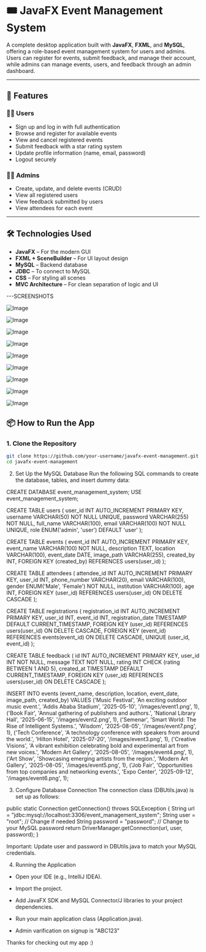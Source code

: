 # 🎟️ JavaFX Event Management System

A complete desktop application built with **JavaFX**, **FXML**, and **MySQL**, offering a role-based event management system for users and admins. Users can register for events, submit feedback, and manage their account, while admins can manage events, users, and feedback through an admin dashboard.

---

## 🚀 Features

### 🧑‍🎓 Users
- Sign up and log in with full authentication
- Browse and register for available events
- View and cancel registered events
- Submit feedback with a star rating system
- Update profile information (name, email, password)
- Logout securely

### 🧑‍💼 Admins
- Create, update, and delete events (CRUD)
- View all registered users
- View feedback submitted by users
- View attendees for each event

---

## 🛠️ Technologies Used

- **JavaFX** – For the modern GUI  
- **FXML + SceneBuilder** – For UI layout design  
- **MySQL** – Backend database  
- **JDBC** – To connect to MySQL  
- **CSS** – For styling all scenes  
- **MVC Architecture** – For clean separation of logic and UI  

---SCREENSHOTS

![Image](https://github.com/user-attachments/assets/077adae1-6f08-4ea1-a56a-35ea20771bd9)

![Image](https://github.com/user-attachments/assets/4253eb78-949c-49b9-aed4-050bcdba8a2e)

![Image](https://github.com/user-attachments/assets/4caffa7d-bba1-4f76-bcab-61f9caf5423b)

![Image](https://github.com/user-attachments/assets/20a3d522-c07d-451a-9a42-d74a16d5e92a)

![Image](https://github.com/user-attachments/assets/3c2146c7-3b2a-48ff-89f6-9d0378c7a279)

![Image](https://github.com/user-attachments/assets/a8d6e7f6-af46-4f66-8471-1a7a4030f54a)

![Image](https://github.com/user-attachments/assets/620f4558-dcc1-4db7-a933-61c94a34c04b)

![Image](https://github.com/user-attachments/assets/33ad9f57-ae87-4612-bbc9-2039c4e390ca)

![Image](https://github.com/user-attachments/assets/220a49e7-c173-488d-878b-5dadf9877186)

## 📦 How to Run the App

### 1. Clone the Repository

```bash
git clone https://github.com/your-username/javafx-event-management.git
cd javafx-event-management
```

2. Set Up the MySQL Database
Run the following SQL commands to create the database, tables, and insert dummy data:

CREATE DATABASE event_management_system;
USE event_management_system;

CREATE TABLE users (
    user_id INT AUTO_INCREMENT PRIMARY KEY,
    username VARCHAR(50) NOT NULL UNIQUE,
    password VARCHAR(255) NOT NULL,
    full_name VARCHAR(100),
    email VARCHAR(100) NOT NULL UNIQUE,
    role ENUM('admin', 'user') DEFAULT 'user'
);

CREATE TABLE events (
    event_id INT AUTO_INCREMENT PRIMARY KEY,
    event_name VARCHAR(100) NOT NULL,
    description TEXT,
    location VARCHAR(100),
    event_date DATE,
    image_path VARCHAR(255),
    created_by INT,
    FOREIGN KEY (created_by) REFERENCES users(user_id)
);

CREATE TABLE attendees (
    attendee_id INT AUTO_INCREMENT PRIMARY KEY,
    user_id INT,
    phone_number VARCHAR(20),
    email VARCHAR(100),
    gender ENUM('Male', 'Female') NOT NULL,
    institution VARCHAR(100),
    age INT,
    FOREIGN KEY (user_id) REFERENCES users(user_id) ON DELETE CASCADE
);

CREATE TABLE registrations (
    registration_id INT AUTO_INCREMENT PRIMARY KEY,
    user_id INT,
    event_id INT,
    registration_date TIMESTAMP DEFAULT CURRENT_TIMESTAMP,
    FOREIGN KEY (user_id) REFERENCES users(user_id) ON DELETE CASCADE,
    FOREIGN KEY (event_id) REFERENCES events(event_id) ON DELETE CASCADE,
    UNIQUE (user_id, event_id)
);

CREATE TABLE feedback (
    id INT AUTO_INCREMENT PRIMARY KEY,
    user_id INT NOT NULL,
    message TEXT NOT NULL,
    rating INT CHECK (rating BETWEEN 1 AND 5),
    created_at TIMESTAMP DEFAULT CURRENT_TIMESTAMP,
    FOREIGN KEY (user_id) REFERENCES users(user_id) ON DELETE CASCADE
);

INSERT INTO events (event_name, description, location, event_date, image_path, created_by) VALUES
('Music Festival', 'An exciting outdoor music event.', 'Addis Ababa Stadium', '2025-05-10', '/images/event1.png', 1),
('Book Fair', 'Annual gathering of publishers and authors.', 'National Library Hall', '2025-06-15', '/images/event2.png', 1),
('Semenar', 'Smart World: The Rise of Intelligent Systems.', 'Wisdom', '2025-08-05', '/images/event7.png', 1),
('Tech Conference', 'A technology conference with speakers from around the world.', 'Hilton Hotel', '2025-07-20', '/images/event3.png', 1),
('Creative Visions', 'A vibrant exhibition celebrating bold and experimental art from new voices.', 'Modern Art Gallery', '2025-08-05', '/images/event4.png', 1),
('Art Show', 'Showcasing emerging artists from the region.', 'Modern Art Gallery', '2025-08-05', '/images/event5.png', 1),
('Job Fair', 'Opportunities from top companies and networking events.', 'Expo Center', '2025-09-12', '/images/event6.png', 1);

3. Configure Database Connection
The connection class (DBUtils.java) is set up as follows:

public static Connection getConnection() throws SQLException {
        String url = "jdbc:mysql://localhost:3306/event_management_system";
        String user = "root";              // Change if needed
        String password = "password";      // Change to your MySQL password
        return DriverManager.getConnection(url, user, password);
    }

Important: Update user and password in DBUtils.java to match your MySQL credentials.

4. Running the Application
- Open your IDE (e.g., IntelliJ IDEA).

- Import the project.

- Add JavaFX SDK and MySQL Connector/J libraries to your project dependencies.

- Run your main application class (Application.java).

- Admin varification on signup is "ABC123"

Thanks for checking out my app :)
